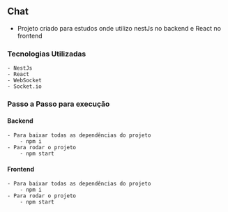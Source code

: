 ## Chat

 - Projeto criado para estudos onde utilizo nestJs no backend e React no frontend
 
### Tecnologias Utilizadas
	- NestJs
	- React
	- WebSocket
	- Socket.io

### Passo a Passo para execução

#### Backend
	- Para baixar todas as dependências do projeto
		- npm i 
	- Para rodar o projeto
		- npm start
	
	
#### Frontend
	- Para baixar todas as dependências do projeto
		- npm i 
	- Para rodar o projeto
		- npm start
	